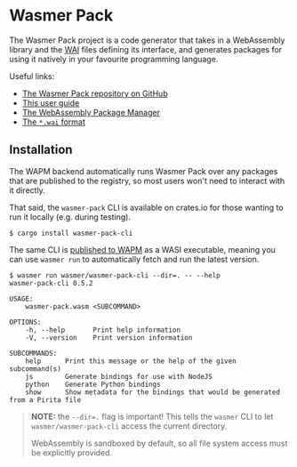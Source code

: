 # Wasmer Pack

The Wasmer Pack project is a code generator that takes in a WebAssembly library
and the [WAI][wai] files defining its interface, and generates packages for
using it natively in your favourite programming language.

Useful links:
- [The Wasmer Pack repository on GitHub](https://github.com/wasmerio/wasmer-pack)
- [This user guide](https://wasmerio.github.io/wasmer-pack/user-docs)
- [The WebAssembly Package Manager](https://wapm.io/)
- [The `*.wai` format](https://github.com/wasmerio/wai/blob/main/WAI.md)

## Installation

The WAPM backend automatically runs Wasmer Pack over any packages that are
published to the registry, so most users won't need to interact with it
directly.

That said, the `wasmer-pack` CLI is available on crates.io for those wanting to
run it locally (e.g. during testing).

```console
$ cargo install wasmer-pack-cli
```

The same CLI is [published to WAPM][cli-wapm] as a WASI executable, meaning
you can use `wasmer run` to automatically fetch and run the latest version.

```console
$ wasmer run wasmer/wasmer-pack-cli --dir=. -- --help
wasmer-pack-cli 0.5.2

USAGE:
    wasmer-pack.wasm <SUBCOMMAND>

OPTIONS:
    -h, --help       Print help information
    -V, --version    Print version information

SUBCOMMANDS:
    help      Print this message or the help of the given subcommand(s)
    js        Generate bindings for use with NodeJS
    python    Generate Python bindings
    show      Show metadata for the bindings that would be generated from a Pirita file
```

> **NOTE:** the `--dir=.` flag is important! This tells the `wasmer` CLI to let
> `wasmer/wasmer-pack-cli` access the current directory.
>
> WebAssembly is sandboxed by default, so all file system access must be
> explicitly provided.

[wai]: ./concepts/wai/
[cli-wapm]: https://wapm.io/wasmer/wasmer-pack-cli
